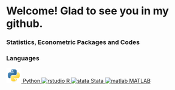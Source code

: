 <h1>Welcome! Glad to see you in my github.</h1>
<h3>Statistics, Econometric Packages and Codes</h3>
<h3>Languages</h3>
<p>
  <a href="https://www.python.org" target="_blank" rel="noreferrer">
    <img src="https://raw.githubusercontent.com/devicons/devicon/master/icons/python/python-original.svg" alt="python" width="40" height="40"/>
    Python
  </a> 
  <a href="https://cran.r-project.org/" target="_blank" rel="noreferrer">
    <img src="https://cran.r-project.org/Rlogo.svg" alt="rstudio" width="40" height="40"/>
    R
  </a> 
  <a href="https://www.stata.com/" target="_blank" rel="noreferrer">
    <img src="https://www.stata.com/includes/images/stata-logo-blue.svg" alt="stata" width="40" height="40"/>
    Stata
  </a>
  <a href="https://www.mathworks.com/products/matlab.html" target="_blank" rel="noreferrer">
    <img src="https://upload.wikimedia.org/wikipedia/commons/2/21/Matlab_Logo.png" alt="matlab" width="40" height="40"/>
    MATLAB
  </a>
</p>

